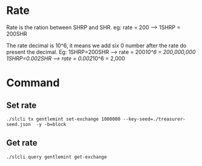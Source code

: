 # Rate
Rate is the ration between SHRP and SHR.
eg:
rate = 200 --> 1SHRP = 200SHR

The rate decimal is 10^6, it means we add six 0 number after the rate do present the decimal.
Eg:
1SHRP=200SHR --> rate = 200*10^6 = 200,000,000
1SHRP=0.002SHR --> rate = 0.002*10^6 = 2,000

# Command
## Set rate
```
./slcli tx gentlemint set-exchange 1000000 --key-seed=./treasurer-seed.json  -y -b=block
```

## Get rate
```
./slcli query gentlemint get-exchange
```